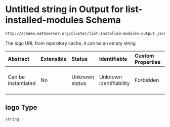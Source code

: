 # Untitled string in Output for list-installed-modules Schema

```txt
http://schema.nethserver.org/cluster/list-installed-modules-output.json#/patternProperties/.*/items/properties/logo
```

The logo URL from repository cache, it can be an empty string

| Abstract            | Extensible | Status         | Identifiable            | Custom Properties | Additional Properties | Access Restrictions | Defined In                                                                                               |
| :------------------ | :--------- | :------------- | :---------------------- | :---------------- | :-------------------- | :------------------ | :------------------------------------------------------------------------------------------------------- |
| Can be instantiated | No         | Unknown status | Unknown identifiability | Forbidden         | Allowed               | none                | [list-installed-modules-output.json*](cluster/list-installed-modules-output.json "open original schema") |

## logo Type

`string`
